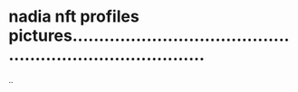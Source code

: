 # nadia nft profiles pictures..............................................................................
..

